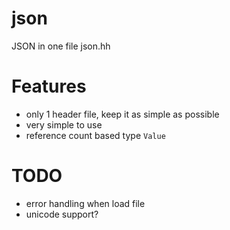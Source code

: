 # json
JSON in one file json.hh

# Features
* only 1 header file, keep it as simple as possible
* very simple to use
* reference count based type `Value`

# TODO
* error handling when load file
* unicode support?

